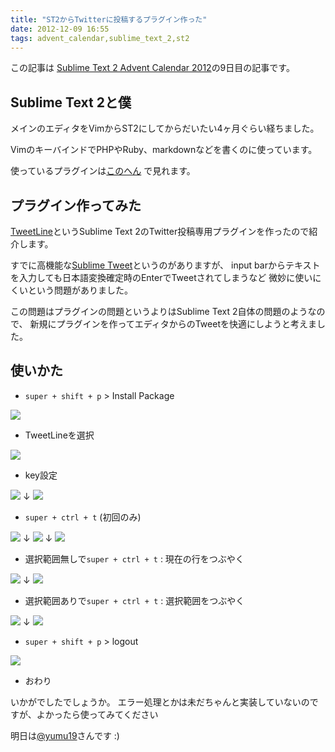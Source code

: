```yaml
---
title: "ST2からTwitterに投稿するプラグイン作った"
date: 2012-12-09 16:55
tags: advent_calendar,sublime_text_2,st2
---
```



この記事は
[Sublime Text 2 Advent Calendar 2012](http://www.adventar.org/calendars/20)の9日目の記事です。

## Sublime Text 2と僕
メインのエディタをVimからST2にしてからだいたい4ヶ月ぐらい経ちました。

VimのキーバインドでPHPやRuby、markdownなどを書くのに使っています。

使っているプラグインは[このへん](https://github.com/fukayatsu/dotfiles/blob/master/sublime/User/Package%20Control.sublime-settings)
で見れます。

## プラグイン作ってみた

[TweetLine](https://github.com/fukayatsu/SublimeTweetLine)というSublime Text 2のTwitter投稿専用プラグインを作ったので紹介します。

すでに高機能な[Sublime Tweet](https://github.com/rozboris/Sublime-Tweet)というのがありますが、
input barからテキストを入力しても日本語変換確定時のEnterでTweetされてしまうなど
微妙に使いにくいという問題がありました。

この問題はプラグインの問題というよりはSublime Text 2自体の問題のようなので、
新規にプラグインを作ってエディタからのTweetを快適にしようと考えました。

## 使いかた
- `super + shift + p` > Install Package

![](https://dl.dropbox.com/u/85825/blog/image/20121209/install_package.png)

- TweetLineを選択

![](https://dl.dropbox.com/u/85825/blog/image/20121209/install_tweetline.png)

- key設定

![](https://dl.dropbox.com/u/85825/blog/image/20121209/menu.png)
↓
![](https://dl.dropbox.com/u/85825/blog/image/20121209/keymap.png)

- `super + ctrl + t` (初回のみ)

![](https://dl.dropbox.com/u/85825/blog/image/20121209/authorize_web.png)
↓
![](https://dl.dropbox.com/u/85825/blog/image/20121209/authorized.png)
↓
![](https://dl.dropbox.com/u/85825/blog/image/20121209/input_pincode.png)


- 選択範囲無しで`super + ctrl + t` : 現在の行をつぶやく

![](https://dl.dropbox.com/u/85825/blog/image/20121209/current_line.png)
↓
![](https://dl.dropbox.com/u/85825/blog/image/20121209/tweet_current_line.png)

- 選択範囲ありで`super + ctrl + t` : 選択範囲をつぶやく

![](https://dl.dropbox.com/u/85825/blog/image/20121209/selected_area.png)
↓
![](https://dl.dropbox.com/u/85825/blog/image/20121209/tweet_selected_area.png)


- `super + shift + p` > logout

![](https://dl.dropbox.com/u/85825/blog/image/20121209/logout.png)

- おわり

いかがでしたでしょうか。
エラー処理とかは未だちゃんと実装していないのですが、よかったら使ってみてください

明日は[@yumu19](https://twitter.com/yumu19)さんです :)